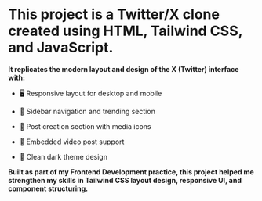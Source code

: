 # This project is a Twitter/X clone created using HTML, Tailwind CSS, and JavaScript.
**It replicates the modern layout and design of the X (Twitter) interface with:**

- 🖥️ Responsive layout for desktop and mobile

- 🧭 Sidebar navigation and trending section

- 💬 Post creation section with media icons

- 🎥 Embedded video post support

- 🌙 Clean dark theme design

**Built as part of my Frontend Development practice, this project helped me strengthen my skills in Tailwind CSS layout design, responsive UI, and component structuring.**

